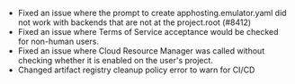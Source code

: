 - Fixed an issue where the prompt to create apphosting.emulator.yaml did not work with backends that are not at the project.root (#8412)
- Fixed an issue where Terms of Service acceptance would be checked for non-human users.
- Fixed an issue where Cloud Resource Manager was called without checking whether it is enabled on the user's project.
- Changed artifact registry cleanup policy error to warn for CI/CD
